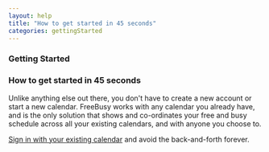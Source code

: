 ```yaml
---
layout: help
title: "How to get started in 45 seconds"
categories: gettingStarted
---
```



### **Getting Started**

### How to get started in 45 seconds


Unlike anything else out there, you don't have to create a new account or start a new calendar. FreeBusy works with any calendar you already have, and is the only solution that shows and co-ordinates your free and busy schedule across all your existing calendars, and with anyone you choose to.

[Sign in with your existing calendar](https://freebusy.io/connect) and avoid the back-and-forth forever.
